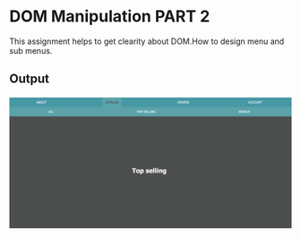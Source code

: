 # DOM Manipulation PART 2

This assignment helps to get clearity about DOM.How to design menu and sub menus.

## Output

![alt text](image.png)
